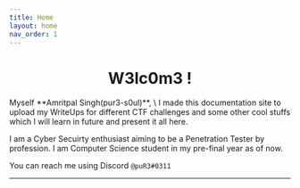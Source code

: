 ```yaml
---
title: Home
layout: home
nav_order: 1
---
```


<h1 align='center'>W3lc0m3 !</h1>
Myself **Amritpal Singh(pur3-s0ul)**,
\
I made this documentation site to upload my WriteUps for different CTF challenges and some other cool stuffs which I will learn in future and present it all here.

I am a Cyber Secuirty enthusiast aiming to be a Penetration Tester by profession. I am Computer Science student in my pre-final year as of now.

<script src="https://www.hackthebox.eu/badge/538767"></script>

You can reach me using Discord `@puR3#0311`

---
